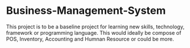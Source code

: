 # Business-Management-System
This project is to be a baseline project for learning new skills, technology, framework or programming language. This would ideally be compose of POS, Inventory, Accounting and Humnan Resource or could be more.
